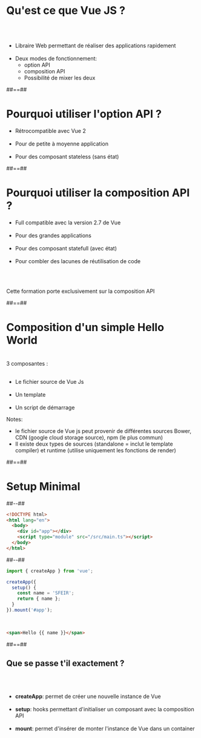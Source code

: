 <!-- .slide: class="sfeir-basic-slide"-->
# Qu'est ce que Vue JS ?
<br/><br/>

- Libraire Web permettant de réaliser des applications rapidement <br/><br/>
- Deux modes de fonctionnement:
    - option API
    - composition API
    - Possibilité de mixer les deux

##==##

<!-- .slide: class="sfeir-basic-slide"-->
# Pourquoi utiliser l'option API ?

- Rétrocompatible avec Vue 2 <br/><br/>
- Pour de petite à moyenne application <br/><br/>
- Pour des composant stateless (sans état)

##==##

<!-- .slide: class="sfeir-basic-slide"-->
# Pourquoi utiliser la composition API ?

- Full compatible avec la version 2.7 de Vue <br/><br/>
- Pour des grandes applications <br/><br/>
- Pour des composant statefull (avec état) <br/><br/>
- Pour combler des lacunes de réutilisation de code

<br/><br/>

Cette formation porte exclusivement sur la composition API 
<!-- .element: class="center bold important"-->



##==##
<!-- .slide  -->
# Composition d'un simple Hello World
<br>
3 composantes : <br><br>

- Le fichier source de Vue Js <br><br>
- Un template <br><br>
- Un script de démarrage

Notes:
 - le fichier source de Vue js peut provenir de différentes sources Bower, CDN (google cloud storage source), npm (le plus commun)
 - Il existe deux types de sources (standalone = inclut le template compiler) et runtime (utilise uniquement les fonctions de render)

##==##

<!-- .slide: class="two-column-layout" -->
# Setup Minimal
##--##
<!-- .slide: class="with-code inconsolata"-->
```html
<!DOCTYPE html>
<html lang="en">
  <body>
    <div id="app"></div>
    <script type="module" src="/src/main.ts"></script>
  </body>
</html>
```
<!-- .element: class="big-code"-->

##--##
<!-- .slide: class="with-code inconsolata"-->
```typescript
import { createApp } from 'vue';

createApp({
  setup() {
    const name = 'SFEIR';
    return { name };
  }
}).mount('#app');
```
<!-- .element: class="big-code"-->

<br />

```html
<span>Hello {{ name }}</span>
```
<!-- .element: class="big-code"-->

##==##

<!-- .slide: class="sfeir-sfeir-basic-slide"-->
## Que se passe t'il exactement ?

<br/><br/>

- **createApp**: permet de créer une nouvelle instance de Vue <br/><br/>
- **setup**: hooks permettant d'initialiser un composant avec la composition API <br/><br/>
- **mount**: permet d'insérer de monter l'instance de Vue dans un container



